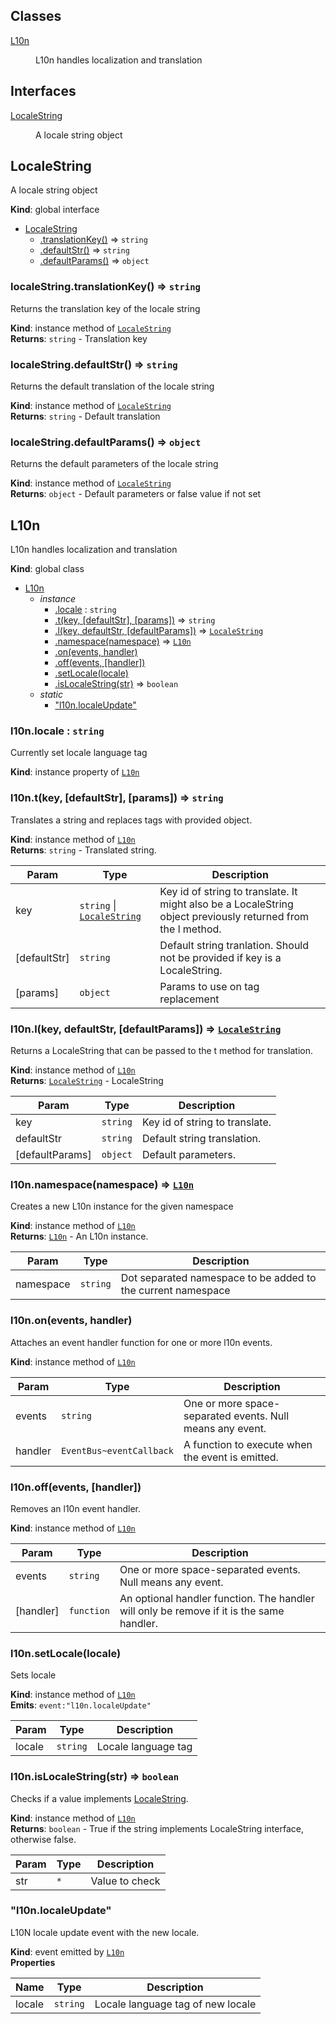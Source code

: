 ## Classes

<dl>
<dt><a href="#L10n">L10n</a></dt>
<dd><p>L10n handles localization and translation</p>
</dd>
</dl>

## Interfaces

<dl>
<dt><a href="#LocaleString">LocaleString</a></dt>
<dd><p>A locale string object</p>
</dd>
</dl>

<a name="LocaleString"></a>

## LocaleString
A locale string object

**Kind**: global interface  

* [LocaleString](#LocaleString)
    * [.translationKey()](#LocaleString+translationKey) ⇒ <code>string</code>
    * [.defaultStr()](#LocaleString+defaultStr) ⇒ <code>string</code>
    * [.defaultParams()](#LocaleString+defaultParams) ⇒ <code>object</code>

<a name="LocaleString+translationKey"></a>

### localeString.translationKey() ⇒ <code>string</code>
Returns the translation key of the locale string

**Kind**: instance method of [<code>LocaleString</code>](#LocaleString)  
**Returns**: <code>string</code> - Translation key  
<a name="LocaleString+defaultStr"></a>

### localeString.defaultStr() ⇒ <code>string</code>
Returns the default translation of the locale string

**Kind**: instance method of [<code>LocaleString</code>](#LocaleString)  
**Returns**: <code>string</code> - Default translation  
<a name="LocaleString+defaultParams"></a>

### localeString.defaultParams() ⇒ <code>object</code>
Returns the default parameters of the locale string

**Kind**: instance method of [<code>LocaleString</code>](#LocaleString)  
**Returns**: <code>object</code> - Default parameters or false value if not set  
<a name="L10n"></a>

## L10n
L10n handles localization and translation

**Kind**: global class  

* [L10n](#L10n)
    * _instance_
        * [.locale](#L10n+locale) : <code>string</code>
        * [.t(key, [defaultStr], [params])](#L10n+t) ⇒ <code>string</code>
        * [.l(key, defaultStr, [defaultParams])](#L10n+l) ⇒ [<code>LocaleString</code>](#LocaleString)
        * [.namespace(namespace)](#L10n+namespace) ⇒ [<code>L10n</code>](#L10n)
        * [.on(events, handler)](#L10n+on)
        * [.off(events, [handler])](#L10n+off)
        * [.setLocale(locale)](#L10n+setLocale)
        * [.isLocaleString(str)](#L10n+isLocaleString) ⇒ <code>boolean</code>
    * _static_
        * ["l10n.localeUpdate"](#L10n.event_l10n.localeUpdate)

<a name="L10n+locale"></a>

### l10n.locale : <code>string</code>
Currently set locale language tag

**Kind**: instance property of [<code>L10n</code>](#L10n)  
<a name="L10n+t"></a>

### l10n.t(key, [defaultStr], [params]) ⇒ <code>string</code>
Translates a string and replaces tags with provided object.

**Kind**: instance method of [<code>L10n</code>](#L10n)  
**Returns**: <code>string</code> - Translated string.  

| Param | Type | Description |
| --- | --- | --- |
| key | <code>string</code> \| [<code>LocaleString</code>](#LocaleString) | Key id of string to translate. It might also be a LocaleString object previously returned from the l method. |
| [defaultStr] | <code>string</code> | Default string tranlation. Should not be provided if key is a LocaleString. |
| [params] | <code>object</code> | Params to use on tag replacement |

<a name="L10n+l"></a>

### l10n.l(key, defaultStr, [defaultParams]) ⇒ [<code>LocaleString</code>](#LocaleString)
Returns a LocaleString that can be passed to the t method for translation.

**Kind**: instance method of [<code>L10n</code>](#L10n)  
**Returns**: [<code>LocaleString</code>](#LocaleString) - LocaleString  

| Param | Type | Description |
| --- | --- | --- |
| key | <code>string</code> | Key id of string to translate. |
| defaultStr | <code>string</code> | Default string translation. |
| [defaultParams] | <code>object</code> | Default parameters. |

<a name="L10n+namespace"></a>

### l10n.namespace(namespace) ⇒ [<code>L10n</code>](#L10n)
Creates a new L10n instance for the given namespace

**Kind**: instance method of [<code>L10n</code>](#L10n)  
**Returns**: [<code>L10n</code>](#L10n) - An L10n instance.  

| Param | Type | Description |
| --- | --- | --- |
| namespace | <code>string</code> | Dot separated namespace to be added to the current namespace |

<a name="L10n+on"></a>

### l10n.on(events, handler)
Attaches an event handler function for one or more l10n events.

**Kind**: instance method of [<code>L10n</code>](#L10n)  

| Param | Type | Description |
| --- | --- | --- |
| events | <code>string</code> | One or more space-separated events. Null means any event. |
| handler | <code>EventBus~eventCallback</code> | A function to execute when the event is emitted. |

<a name="L10n+off"></a>

### l10n.off(events, [handler])
Removes an l10n event handler.

**Kind**: instance method of [<code>L10n</code>](#L10n)  

| Param | Type | Description |
| --- | --- | --- |
| events | <code>string</code> | One or more space-separated events. Null means any event. |
| [handler] | <code>function</code> | An optional handler function. The handler will only be remove if it is the same handler. |

<a name="L10n+setLocale"></a>

### l10n.setLocale(locale)
Sets locale

**Kind**: instance method of [<code>L10n</code>](#L10n)  
**Emits**: <code>event:&quot;l10n.localeUpdate&quot;</code>  

| Param | Type | Description |
| --- | --- | --- |
| locale | <code>string</code> | Locale language tag |

<a name="L10n+isLocaleString"></a>

### l10n.isLocaleString(str) ⇒ <code>boolean</code>
Checks if a value implements [LocaleString](#LocaleString).

**Kind**: instance method of [<code>L10n</code>](#L10n)  
**Returns**: <code>boolean</code> - True if the string implements LocaleString interface, otherwise false.  

| Param | Type | Description |
| --- | --- | --- |
| str | <code>\*</code> | Value to check |

<a name="L10n.event_l10n.localeUpdate"></a>

### "l10n.localeUpdate"
L10N locale update event with the new locale.

**Kind**: event emitted by [<code>L10n</code>](#L10n)  
**Properties**

| Name | Type | Description |
| --- | --- | --- |
| locale | <code>string</code> | Locale language tag of new locale |

